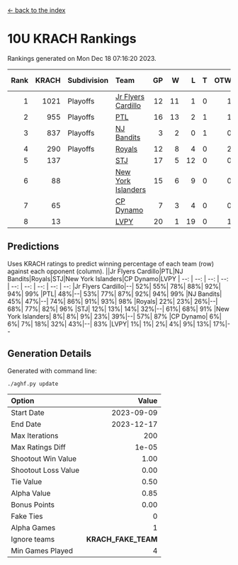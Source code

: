 [<- back to the index](readme.md)
# 10U KRACH Rankings
Rankings generated on Mon Dec 18 07:16:20 2023.

Rank|KRACH|Subdivision|Team|GP|W|L|T|OTW|OTL|SoS|Exp Wins|Win Diff
---:|---:|:---|:---|---:|---:|---:|---:|---:|---:|---:|---:|---:
1|1021|Playoffs|[Jr Flyers Cardillo](https://gamesheetstats.com/seasons/3663/teams/140794/schedule)|12|11|1|0|1|0|106|11.9|0.0
2|955|Playoffs|[PTL](https://gamesheetstats.com/seasons/3663/teams/140791/schedule)|16|13|2|1|1|1|465|14.3|-0.0
3|837|Playoffs|[NJ Bandits](https://gamesheetstats.com/seasons/3663/teams/140807/schedule)|3|2|0|1|0|0|265|3.3|-0.0
4|290|Playoffs|[Royals](https://gamesheetstats.com/seasons/3663/teams/140796/schedule)|12|8|4|0|2|0|286|8.9|0.0
5|137||[STJ](https://gamesheetstats.com/seasons/3663/teams/140792/schedule)|17|5|12|0|0|2|609|5.9|0.0
6|88||[New York Islanders](https://gamesheetstats.com/seasons/3663/teams/140793/schedule)|15|6|9|0|0|1|425|6.9|0.0
7|65||[CP Dynamo](https://gamesheetstats.com/seasons/3663/teams/140795/schedule)|7|3|4|0|0|1|285|3.9|0.0
8|13||[LVPY](https://gamesheetstats.com/seasons/3663/teams/140790/schedule)|20|1|19|0|1|0|450|1.9|0.0

## Predictions
Uses KRACH ratings to predict winning percentage of each team (row) against each opponent (column).
||Jr Flyers Cardillo|PTL|NJ Bandits|Royals|STJ|New York Islanders|CP Dynamo|LVPY
| --: | --: | --: | --: | --: | --: | --: | --: | --: 
|Jr Flyers Cardillo|--| 52%| 55%| 78%| 88%| 92%| 94%| 99%
|PTL| 48%|--| 53%| 77%| 87%| 92%| 94%| 99%
|NJ Bandits| 45%| 47%|--| 74%| 86%| 91%| 93%| 98%
|Royals| 22%| 23%| 26%|--| 68%| 77%| 82%| 96%
|STJ| 12%| 13%| 14%| 32%|--| 61%| 68%| 91%
|New York Islanders|  8%|  8%|  9%| 23%| 39%|--| 57%| 87%
|CP Dynamo|  6%|  6%|  7%| 18%| 32%| 43%|--| 83%
|LVPY|  1%|  1%|  2%|  4%|  9%| 13%| 17%|--

## Generation Details

Generated with command line:
```
./aghf.py update
```

| Option | Value |
| :----- | ----: |
| Start Date | 2023-09-09 |
| End Date | 2023-12-17 |
| Max Iterations | 200 |
| Max Ratings Diff | 1e-05 |
| Shootout Win Value | 1.00 |
| Shootout Loss Value | 0.00 |
| Tie Value | 0.50 |
| Alpha Value | 0.85 |
| Bonus Points | 0.00 |
| Fake Ties | 0 |
| Alpha Games | 1 |
| Ignore teams | __KRACH_FAKE_TEAM__ |
| Min Games Played | 4 |

